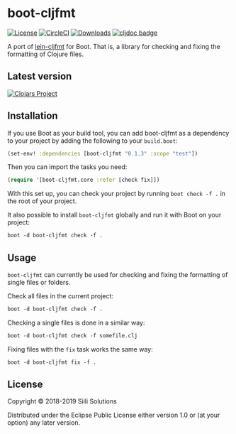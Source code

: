 # boot-cljfmt

[![License](https://img.shields.io/badge/License-EPL%201.0-red.svg)](https://opensource.org/licenses/EPL-1.0)
[![CircleCI](https://img.shields.io/circleci/project/github/siili-core/boot-cljfmt.svg)](https://circleci.com/gh/siilisolutions/boot-cljfmt)
[![Downloads](https://jarkeeper.com/siili-core/boot-cljfmt/downloads.svg)](https://jarkeeper.com/siili-core/boot-cljfmt)
[![cljdoc badge](https://cljdoc.xyz/badge/boot-cljfmt/boot-cljfmt)](https://cljdoc.xyz/d/boot-cljfmt/boot-cljfmt/CURRENT)

A port of [lein-cljfmt](https://github.com/weavejester/cljfmt) for Boot.
That is, a library for checking and fixing the formatting of Clojure files.

## Latest version

[![Clojars Project](https://img.shields.io/clojars/v/boot-cljfmt.svg)](https://clojars.org/boot-cljfmt)

## Installation

If you use Boot as your build tool, you can add boot-cljfmt as a dependency to your project by adding 
the following to your `build.boot`:

```clojure
(set-env! :dependencies [boot-cljfmt "0.1.3" :scope "test"])
```

Then you can import the tasks you need:
```clojure
(require '[boot-cljfmt.core :refer [check fix]])
```

With this set up, you can check your project by running `boot check -f .` in the
root of your project.

It also possible to install `boot-cljfmt` globally and run it with Boot on your project:

```clojure
boot -d boot-cljfmt check -f .
```

## Usage

`boot-cljfmt` can currently be used for checking and fixing the formatting of single files or folders.

Check all files in the current project:
```clojure
boot -d boot-cljfmt check -f .
```

Checking a single files is done in a similar way:
```clojure
boot -d boot-cljfmt check -f somefile.clj
```

Fixing files with the `fix` task works the same way:
```clojure
boot -d boot-cljfmt fix -f .
```

## License

Copyright © 2018-2019 Siili Solutions

Distributed under the Eclipse Public License either version 1.0 or (at
your option) any later version.
